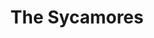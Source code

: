 ---
title: The Sycamores
phone: (877) 660-9147
website: https://www.irvinecompanyapartments.com/communities/north-park
management: Irvine Management Company
tags: []
---